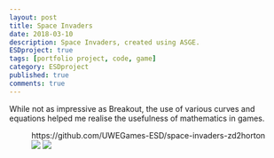 ```yaml
---
layout: post
title: Space Invaders
date: 2018-03-10
description: Space Invaders, created using ASGE.
ESDproject: true
tags: [portfolio project, code, game]
category: ESDproject
published: true
comments: true
---
```

While not as impressive as Breakout, the use of various curves and equations helped
me realise the usefulness of mathematics in games.

<figure>
https://github.com/UWEGames-ESD/space-invaders-zd2horton
<a href="https://i.imgur.com/FzEQp1n.jpg"><img src="https://i.imgur.com/FzEQp1n.jpg"></a>
<a href="https://i.imgur.com/m1aI1JN.jpg"><img src="https://i.imgur.com/m1aI1JN.jpg"></a>
</figure>
